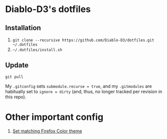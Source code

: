 # Diablo-D3's dotfiles

## Installation

1. `git clone --recursive https://github.com/Diablo-D3/dotfiles.git ~/.dotfiles`
2. `~/.dotfiles/install.sh`

## Update
`git pull`

My `.gitconfig` sets `submodule.recurse = true`, and my `.gitmodules` are habitually set to `ignore = dirty` (and, thus, no longer tracked per revision in this repo).

# Other important config

1. [Set matching Firefox Color theme](https://github.com/TeddyDD/firefox-base16)
